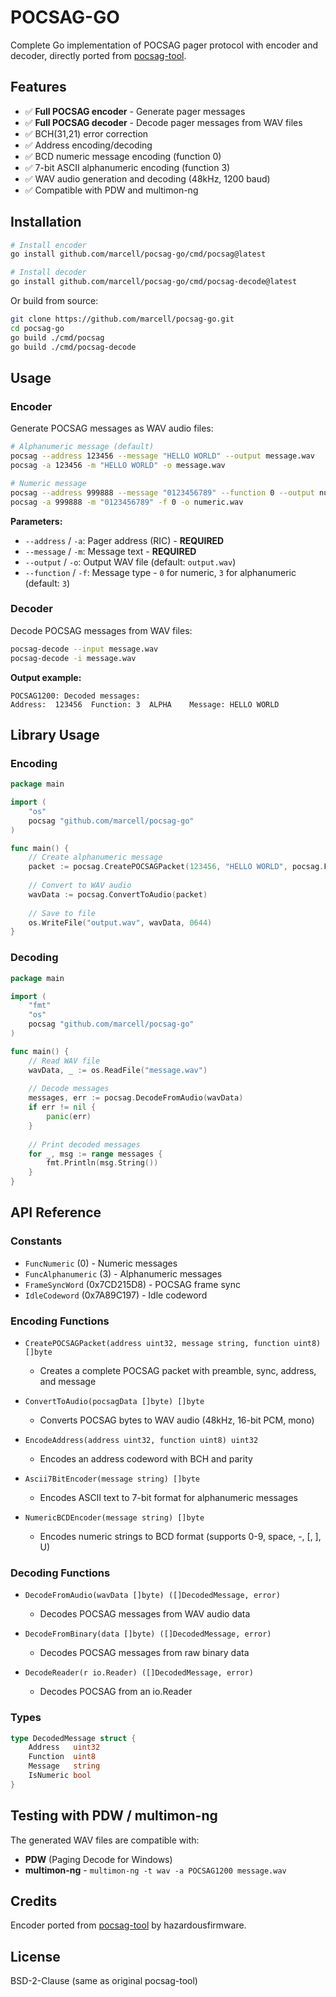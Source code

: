 # POCSAG-GO

Complete Go implementation of POCSAG pager protocol with encoder and decoder, directly ported from [pocsag-tool](https://github.com/hazardousfirmware/pocsag-tool).

## Features

- ✅ **Full POCSAG encoder** - Generate pager messages
- ✅ **Full POCSAG decoder** - Decode pager messages from WAV files
- ✅ BCH(31,21) error correction
- ✅ Address encoding/decoding
- ✅ BCD numeric message encoding (function 0)
- ✅ 7-bit ASCII alphanumeric encoding (function 3)
- ✅ WAV audio generation and decoding (48kHz, 1200 baud)
- ✅ Compatible with PDW and multimon-ng

## Installation

```bash
# Install encoder
go install github.com/marcell/pocsag-go/cmd/pocsag@latest

# Install decoder
go install github.com/marcell/pocsag-go/cmd/pocsag-decode@latest
```

Or build from source:

```bash
git clone https://github.com/marcell/pocsag-go.git
cd pocsag-go
go build ./cmd/pocsag
go build ./cmd/pocsag-decode
```

## Usage

### Encoder

Generate POCSAG messages as WAV audio files:

```bash
# Alphanumeric message (default)
pocsag --address 123456 --message "HELLO WORLD" --output message.wav
pocsag -a 123456 -m "HELLO WORLD" -o message.wav

# Numeric message
pocsag --address 999888 --message "0123456789" --function 0 --output numeric.wav
pocsag -a 999888 -m "0123456789" -f 0 -o numeric.wav
```

**Parameters:**
- `--address` / `-a`: Pager address (RIC) - **REQUIRED**
- `--message` / `-m`: Message text - **REQUIRED**
- `--output` / `-o`: Output WAV file (default: `output.wav`)
- `--function` / `-f`: Message type - `0` for numeric, `3` for alphanumeric (default: `3`)

### Decoder

Decode POCSAG messages from WAV files:

```bash
pocsag-decode --input message.wav
pocsag-decode -i message.wav
```

**Output example:**
```
POCSAG1200: Decoded messages:
Address:  123456  Function: 3  ALPHA    Message: HELLO WORLD
```

## Library Usage

### Encoding

```go
package main

import (
    "os"
    pocsag "github.com/marcell/pocsag-go"
)

func main() {
    // Create alphanumeric message
    packet := pocsag.CreatePOCSAGPacket(123456, "HELLO WORLD", pocsag.FuncAlphanumeric)
    
    // Convert to WAV audio
    wavData := pocsag.ConvertToAudio(packet)
    
    // Save to file
    os.WriteFile("output.wav", wavData, 0644)
}
```

### Decoding

```go
package main

import (
    "fmt"
    "os"
    pocsag "github.com/marcell/pocsag-go"
)

func main() {
    // Read WAV file
    wavData, _ := os.ReadFile("message.wav")
    
    // Decode messages
    messages, err := pocsag.DecodeFromAudio(wavData)
    if err != nil {
        panic(err)
    }
    
    // Print decoded messages
    for _, msg := range messages {
        fmt.Println(msg.String())
    }
}
```

## API Reference

### Constants

- `FuncNumeric` (0) - Numeric messages
- `FuncAlphanumeric` (3) - Alphanumeric messages
- `FrameSyncWord` (0x7CD215D8) - POCSAG frame sync
- `IdleCodeword` (0x7A89C197) - Idle codeword

### Encoding Functions

- `CreatePOCSAGPacket(address uint32, message string, function uint8) []byte`
  - Creates a complete POCSAG packet with preamble, sync, address, and message
  
- `ConvertToAudio(pocsagData []byte) []byte`
  - Converts POCSAG bytes to WAV audio (48kHz, 16-bit PCM, mono)

- `EncodeAddress(address uint32, function uint8) uint32`
  - Encodes an address codeword with BCH and parity

- `Ascii7BitEncoder(message string) []byte`
  - Encodes ASCII text to 7-bit format for alphanumeric messages

- `NumericBCDEncoder(message string) []byte`
  - Encodes numeric strings to BCD format (supports 0-9, space, -, [, ], U)

### Decoding Functions

- `DecodeFromAudio(wavData []byte) ([]DecodedMessage, error)`
  - Decodes POCSAG messages from WAV audio data

- `DecodeFromBinary(data []byte) ([]DecodedMessage, error)`
  - Decodes POCSAG messages from raw binary data

- `DecodeReader(r io.Reader) ([]DecodedMessage, error)`
  - Decodes POCSAG from an io.Reader

### Types

```go
type DecodedMessage struct {
    Address   uint32
    Function  uint8
    Message   string
    IsNumeric bool
}
```

## Testing with PDW / multimon-ng

The generated WAV files are compatible with:
- **PDW** (Paging Decode for Windows)
- **multimon-ng** - `multimon-ng -t wav -a POCSAG1200 message.wav`

## Credits

Encoder ported from [pocsag-tool](https://github.com/hazardousfirmware/pocsag-tool) by hazardousfirmware.

## License

BSD-2-Clause (same as original pocsag-tool)


